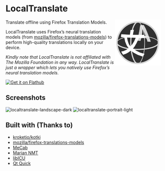 # LocalTranslate
<img width="150px" src="desktop/localtranslate.png" align="right">
Translate offline using Firefox Translation Models.

LocalTranslate uses Firefox’s neural translation models (from [mozilla/firefox-translations-models](https://github.com/mozilla/firefox-translations-models)) to perform high-quality translations locally on your device.

_Kindly note that LocalTranslate is not affiliated with The Mozilla Foundation in any way. LocalTranslate is just a wrapper which lets you natively use Firefox’s neural translation models._

<a href='https://flathub.org/apps/dev.ters.LocalTranslate'>
  <img width='240' alt='Get it on Flathub' src='https://flathub.org/api/badge?locale=en'/>
</a>

## Screenshots
![localtranslate-landscape-dark](https://terslang.github.io/LocalTranslate/localtranslate-dark-enjp.png)
![localtranslate-portrait-light](https://terslang.github.io/LocalTranslate/localtranslate-light-ende.png)

## Built with (Thanks to)
- [kroketio/kotki](https://github.com/kroketio/kotki)
- [mozilla/firefox-translations-models](https://github.com/mozilla/firefox-translations-models)
- [MeCab](https://github.com/taku910/mecab)
- [Marian NMT](https://marian-nmt.github.io/)
- [libICU](https://github.com/unicode-org/icu)
- [Qt Quick](https://wiki.qt.io/Qt_Quick)
